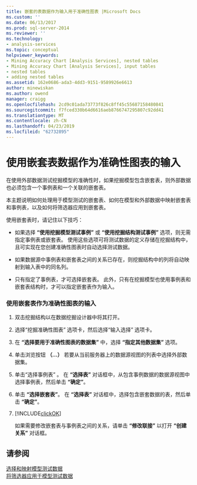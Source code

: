 ```yaml
---
title: 嵌套的表数据作为输入用于准确性图表 |Microsoft Docs
ms.custom: ''
ms.date: 06/13/2017
ms.prod: sql-server-2014
ms.reviewer: ''
ms.technology:
- analysis-services
ms.topic: conceptual
helpviewer_keywords:
- Mining Accuracy Chart [Analysis Services], nested tables
- Mining Accuracy Chart [Analysis Services], input tables
- nested tables
- adding nested tables
ms.assetid: 162e0686-ada3-4dd3-9151-9589926e6613
author: minewiskan
ms.author: owend
manager: craigg
ms.openlocfilehash: 2cd9c01ada73773f826c8ff45c55687158480841
ms.sourcegitcommit: f7fced330b64d6616aeb8766747295807c92dd41
ms.translationtype: MT
ms.contentlocale: zh-CN
ms.lasthandoff: 04/23/2019
ms.locfileid: "62732895"
---
```

# <a name="using-nested-table-data-as-an-input-for-an-accuracy-chart"></a>使用嵌套表数据作为准确性图表的输入
  在使用外部数据测试挖掘模型的准确性时，如果挖掘模型包含嵌套表，则外部数据也必须包含一个事例表和一个关联的嵌套表。  
  
 本主题说明如何处理用于模型测试的嵌套表、如何在模型和外部数据中映射嵌套表和事例表，以及如何将筛选器应用到嵌套表。  
  
 使用嵌套表时，请记住以下技巧：  
  
-   如果选择 **“使用挖掘模型测试事例”** 或 **“使用挖掘结构测试事例”** 选项，则无需指定事例表或嵌套表。 使用这些选项可将测试数据的定义存储在挖掘结构中，且可实现在您创建准确性图表时自动选择测试数据。  
  
-   如果数据源中事例表和嵌套表之间的关系已存在，则挖掘结构中的列将自动映射到输入表中的同名列。  
  
-   只有指定了事例表，才可选择嵌套表。 此外，只有在挖掘模型也使用事例表和嵌套表结构时，才可以指定嵌套表作为输入。  
  
### <a name="use-a-nested-table-as-input-to-an-accuracy-chart"></a>使用嵌套表作为准确性图表的输入  
  
1.  双击挖掘结构以在数据挖掘设计器中将其打开。  
  
2.  选择“挖掘准确性图表”  选项卡，然后选择“输入选择”  选项卡。  
  
3.  在 **“选择要用于准确性图表的数据集”** 中，选择 **“指定其他数据集”** 选项。  
  
4.  单击浏览按钮 **（...）** 若要从当前服务器上的数据源视图的列表中选择外部数据集。  
  
5.  单击“选择事例表” 。 在 **“选择表”** 对话框中，从包含事例数据的数据源视图中选择事例表，然后单击 **“确定”**。  
  
6.  单击 **“选择嵌套表”**。 在 **“选择表”** 对话框中，选择包含嵌套数据的表，然后单击 **“确定”**。  
  
7.  [!INCLUDE[clickOK](../../includes/clickok-md.md)]  
  
     如果需要修改嵌套表与事例表之间的关系，请单击 **“修改联接”** 以打开 **“创建关系”** 对话框。  
  
## <a name="see-also"></a>请参阅  
 [选择和映射模型测试数据](choose-and-map-model-testing-data.md)   
 [将筛选器应用于模型测试数据](apply-filters-to-model-testing-data.md)  
  
  
